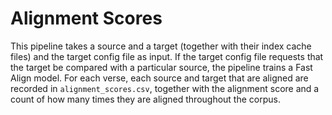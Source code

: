 # Alignment Scores

This pipeline takes a source and a target (together with their index cache files) and the target config file as input. If the target config file requests that the target be compared with a particular source, the pipeline trains a Fast Align model. For each verse, each source and target that are aligned are recorded in `alignment_scores.csv`, together with the alignment score and a count of how many times they are aligned throughout the corpus.